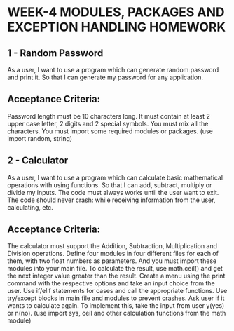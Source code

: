# WEEK-4 MODULES, PACKAGES AND EXCEPTION HANDLING HOMEWORK


## 1 - Random Password

As a user, I want to use a program which can generate random password and print it. So that I can generate my password for any application.


## Acceptance Criteria:

Password length must be 10 characters long. It must contain at least 2 upper case letter, 2 digits and 2 special symbols. You must mix all the characters. You must import some required modules or packages. (use import random, string)





## 2 - Calculator

As a user, I want to use a program which can calculate basic mathematical operations with using functions. So that I can add, subtract, multiply or divide my inputs. The code must always works until the user want to exit. The code should never crash: while receiving information from the user, calculating, etc.


## Acceptance Criteria:

The calculator must support the Addition, Subtraction, Multiplication and Division operations. Define four modules in four different files for each of them, with two float numbers as parameters. And you must import these modules into your main file. To calculate the result, use math.ceil() and get the next integer value greater than the result. Create a menu using the print command with the respective options and take an input choice from the user. Use if/elif statements for cases and call the appropriate functions. Use try/except blocks in main file and modules to prevent crashes. Ask user if it wants to calculate again. To implement this, take the input from user y(yes) or n(no). (use import sys, ceil and other calculation functions from the math module)